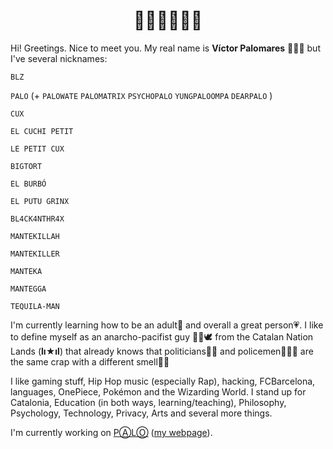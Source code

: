 <h1 align="center">👋🏼👋🏼👋🏼</h1>

Hi! Greetings. Nice to meet you. My real name is **Víctor Palomares** 👨🏻‍🏫 but I've several nicknames:

`BLZ`

`PALO` (+ `PALOWATE` `PALOMATRIX` `PSYCHOPALO` `YUNGPALOOMPA` `DEARPALO` )

`CUX`

`EL CUCHI PETIT`

`LE PETIT CUX`

`BIGTORT`

`EL BURBÓ`

`EL PUTU GRINX`

`BL4CK4NTHR4X`

`MANTEKILLAH`

`MANTEKILLER`

`MANTEKA`

`MANTEGGA`

`TEQUILA-MAN`

I'm currently learning how to be an adult🌱 and overall a great person💗. I like to define myself as an anarcho-pacifist guy ✊🏽🕊️ from the Catalan Nation Lands (**lı★ıl**) that already knows that politicians👨‍💼 and policemen👮🏻‍♂️ are the same crap with a different smell💩💩

I like gaming stuff, Hip Hop music (especially Rap), hacking, FCBarcelona, languages, OnePiece, Pokémon and the Wizarding World. I stand up for Catalonia, Education (in both ways, learning/teaching), Philosophy, Psychology, Technology, Privacy, Arts and several more things.

I'm currently working on [PⒶLⓄ](https://github.com/mantekillah/palo) ([my webpage](https://mantekillah.github.io/palo)).
